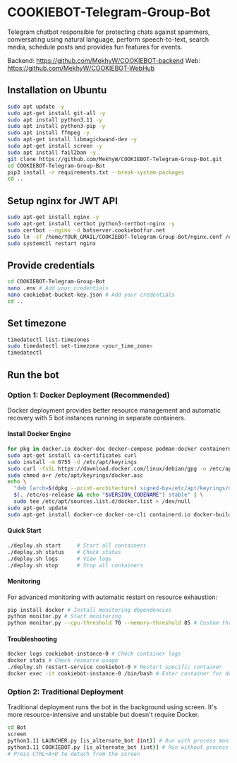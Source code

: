 # COOKIEBOT-Telegram-Group-Bot

Telegram chatbot responsible for protecting chats against spammers, conversating using natural language, perform speech-to-text, search media, schedule posts and provides fun features for events.

Backend: https://github.com/MekhyW/COOKIEBOT-backend
Web: https://github.com/MekhyW/COOKIEBOT-WebHub

## Installation on Ubuntu

```bash
sudo apt update -y
sudo apt-get install git-all -y
sudo apt install python3.11 -y
sudo apt install python3-pip -y
sudo apt install ffmpeg -y
sudo apt-get install libmagickwand-dev -y
sudo apt-get install screen -y
sudo apt install fail2ban -y
git clone https://github.com/MekhyW/COOKIEBOT-Telegram-Group-Bot.git
cd COOKIEBOT-Telegram-Group-Bot
pip3 install -r requirements.txt --break-system-packages
cd ..
```

## Setup nginx for JWT API

```bash
sudo apt-get install nginx -y
sudo apt-get install certbot python3-certbot-nginx -y
sudo certbot --nginx -d botserver.cookiebotfur.net
sudo ln -sf /home/YOUR_GMAIL/COOKIEBOT-Telegram-Group-Bot/nginx.conf /etc/nginx/nginx.conf
sudo systemctl restart nginx
```

## Provide credentials

```bash
cd COOKIEBOT-Telegram-Group-Bot
nano .env # Add your credentials
nano cookiebot-bucket-key.json # Add your credentials
cd ..
```

## Set timezone

```bash
timedatectl list-timezones
sudo timedatectl set-timezone <your_time_zone>
timedatectl
```

## Run the bot

### Option 1: Docker Deployment (Recommended)

Docker deployment provides better resource management and automatic recovery with 5 bot instances running in separate containers.

#### Install Docker Engine

```bash
for pkg in docker.io docker-doc docker-compose podman-docker containerd runc; do sudo apt-get remove $pkg; done
sudo apt-get install ca-certificates curl
sudo install -m 0755 -d /etc/apt/keyrings
sudo curl -fsSL https://download.docker.com/linux/debian/gpg -o /etc/apt/keyrings/docker.asc
sudo chmod a+r /etc/apt/keyrings/docker.asc
echo \
  "deb [arch=$(dpkg --print-architecture) signed-by=/etc/apt/keyrings/docker.asc] https://download.docker.com/linux/debian \
  $(. /etc/os-release && echo "$VERSION_CODENAME") stable" | \
  sudo tee /etc/apt/sources.list.d/docker.list > /dev/null
sudo apt-get update
sudo apt-get install docker-ce docker-ce-cli containerd.io docker-buildx-plugin docker-compose-plugin
```

#### Quick Start

```bash
./deploy.sh start     # Start all containers
./deploy.sh status    # Check status
./deploy.sh logs      # View logs
./deploy.sh stop      # Stop all containers
```

#### Monitoring

For advanced monitoring with automatic restart on resource exhaustion:

```bash
pip install docker # Install monitoring dependencies
python monitor.py # Start monitoring
python monitor.py --cpu-threshold 70 --memory-threshold 85 # Custom thresholds
```

#### Troubleshooting

```bash
docker logs cookiebot-instance-0 # Check container logs
docker stats # Check resource usage
./deploy.sh restart-service cookiebot-0 # Restart specific container
docker exec -it cookiebot-instance-0 /bin/bash # Enter container for debugging
```

### Option 2: Traditional Deployment

Traditional deployment runs the bot in the background using screen. It's more resource-intensive and unstable but doesn't require Docker.

```bash
cd Bot
screen
python3.11 LAUNCHER.py [is_alternate_bot (int)] # Run with process monitoring
python3.11 COOKIEBOT.py [is_alternate_bot (int)] # Run without process monitoring
# Press CTRL+A+D to detach from the screen
```
